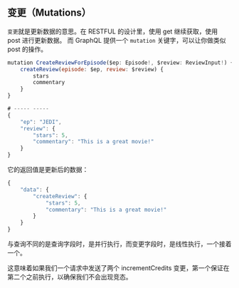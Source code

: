 
## 变更（Mutations）
`变更`就是更新数据的意思。在 RESTFUL 的设计里，使用 get 继续获取，使用 post 进行更新数据。
而 GraphQL 提供一个 `mutation` 关键字，可以让你做类似 post 的操作。

```js
mutation CreateReviewForEpisode($ep: Episode!, $review: ReviewInput!) {
    createReview(episode: $ep, review: $review) {
        stars
        commentary
    }
}

# ----- -----
{
    "ep": "JEDI",
    "review": {
        "stars": 5,
        "commentary": "This is a great movie!"
    }
}
```

它的返回值是更新后的数据：

```js
{
    "data": {
        "createReview": {
            "stars": 5,
            "commentary": "This is a great movie!"
        }
    }
}
```

与查询不同的是查询字段时，是并行执行，而变更字段时，是线性执行，一个接着一个。

这意味着如果我们一个请求中发送了两个 incrementCredits 变更，第一个保证在第二个之前执行，以确保我们不会出现竞态。

